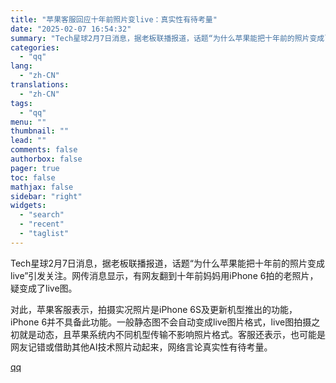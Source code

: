 ```yaml
---
title: "苹果客服回应十年前照片变live：真实性有待考量"
date: "2025-02-07 16:54:32"
summary: "Tech星球2月7日消息，据老板联播报道，话题“为什么苹果能把十年前的照片变成live”引发关注。网..."
categories:
  - "qq"
lang:
  - "zh-CN"
translations:
  - "zh-CN"
tags:
  - "qq"
menu: ""
thumbnail: ""
lead: ""
comments: false
authorbox: false
pager: true
toc: false
mathjax: false
sidebar: "right"
widgets:
  - "search"
  - "recent"
  - "taglist"
---
```


Tech星球2月7日消息，据老板联播报道，话题“为什么苹果能把十年前的照片变成live”引发关注。网传消息显示，有网友翻到十年前妈妈用iPhone 6拍的老照片，疑变成了live图。

对此，苹果客服表示，拍摄实况照片是iPhone 6S及更新机型推出的功能，iPhone 6并不具备此功能。一般静态图不会自动变成live图片格式，live图拍摄之初就是动态，且苹果系统内不同机型传输不影响照片格式。客服还表示，也可能是网友记错或借助其他AI技术照片动起来，网络言论真实性有待考量。

[qq](https://new.qq.com/rain/a/20250207A06CDK00)
